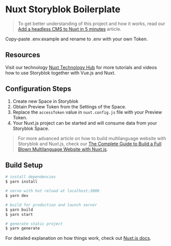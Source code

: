 # Nuxt Storyblok Boilerplate

> To get better understanding of this project and how it works, read our [Add a headless CMS to Nuxt in 5 minutes](https://www.storyblok.com/tp/headless-cms-nuxtjs) article.

Copy-paste .env.example and rename to .env with your own Token.

## Resources

Visit our technology [Nuxt Technology Hub](https://www.storyblok.com/tc/nuxtjs) for more tutorials and videos how to use Storyblok together with Vue.js and Nuxt.

## Configuration Steps

1. Create new Space in Storyblok
2. Obtain Preview Token from the Settings of the Space.
3. Replace the `accessToken` value in `nuxt.config.js` file with your Preview Token.
4. Your Nuxt.js project can be started and will consume data from your Storyblok Space.

> For more advanced article on how to build multilanguage website with Storyblok and Nuxt.js, check our [The Complete Guide to Build a Full Blown Multilanguage Website with Nuxt.js](https://www.storyblok.com/tp/nuxt-js-multilanguage-website-tutorial).

## Build Setup

```bash
# install dependencies
$ yarn install

# serve with hot reload at localhost:3000
$ yarn dev

# build for production and launch server
$ yarn build
$ yarn start

# generate static project
$ yarn generate
```

For detailed explanation on how things work, check out [Nuxt.js docs](https://nuxtjs.org).
